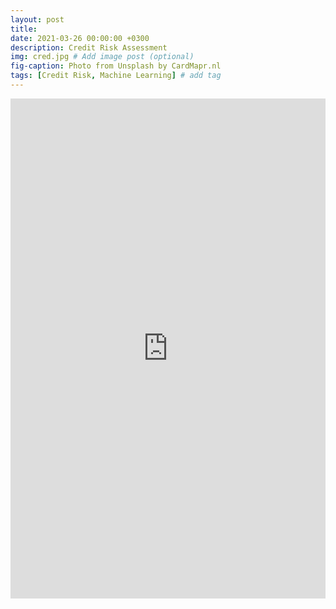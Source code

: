 ```yaml
---
layout: post
title: 
date: 2021-03-26 00:00:00 +0300
description: Credit Risk Assessment
img: cred.jpg # Add image post (optional)
fig-caption: Photo from Unsplash by CardMapr.nl
tags: [Credit Risk, Machine Learning] # add tag
---
```


<iframe src="https://jovian.ai/embed?url=https://jovian.ai/aswiniabraham/german-credit-risk-blog/v/8" title="Jovian Viewer" height="800" width="100%" style="margin 0 auto; max-width: 1600px;" frameborder="0" scrolling="auto"></iframe>
